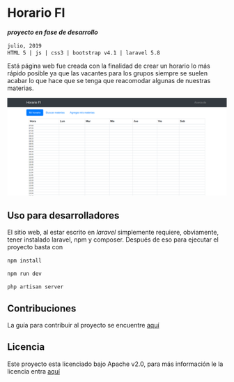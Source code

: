 # Horario FI

***proyecto en fase de desarrollo***

```shell
julio, 2019
HTML 5 | js | css3 | bootstrap v4.1 | laravel 5.8
```
Está página web fue creada con la finalidad de crear un horario lo más rápido posible ya que las vacantes para los grupos siempre se suelen acabar lo que hace que se tenga que reacomodar algunas de nuestras materias.

![Primeras impresiones](img/s1.png)

## Uso para desarrolladores

El sitio web, al estar escrito en *laravel* simplemente requiere, obviamente, tener instalado laravel, npm y composer. Después de eso para ejecutar el proyecto basta con

```shell
npm install
```

```shell
npm run dev
```

```shell
php artisan server
```



##  Contribuciones

La guía para contribuir al proyecto se encuentre [aquí](CONTRIBUTING.md)

## Licencia

Este proyecto esta licenciado bajo Apache v2.0, para más información le la licencia entra [aquí](LICENSE)